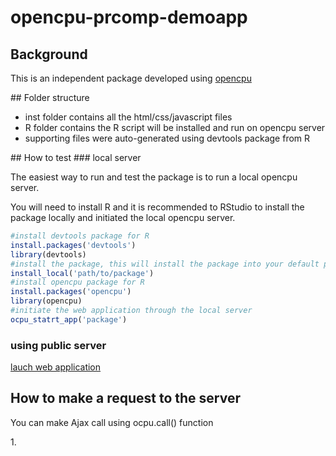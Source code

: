 # opencpu-prcomp-demoapp
## Background
<p>This is an independent package developed using <a href="https://www.opencpu.org/">opencpu</a></p>
## Folder structure
<ul>
<li><bold>inst</bold> folder contains all the html/css/javascript files</li>
<li><bold>R</bold> folder contains the R script will be installed and run on opencpu server</li>
<li>supporting files were auto-generated using devtools package from R</li>
</ul>
## How to test
### local server
<p>The easiest way to run and test the package is to run a local opencpu server.</p>
<p>You will need to install R and it is recommended to RStudio to install the package locally and initiated the local opencpu server.</p>

```R
#install devtools package for R
install.packages('devtools')
library(devtools)
#install the package, this will install the package into your default package folder for R
install_local('path/to/package')
#install opencpu package for R
install.packages('opencpu')
library(opencpu)
#initiate the web application through the local server
ocpu_statrt_app('package')
```
  
### using public server
<a href="">lauch web application</a>
## How to make a request to the server
<p>You can make Ajax call using ocpu.call() function</p>
1.

